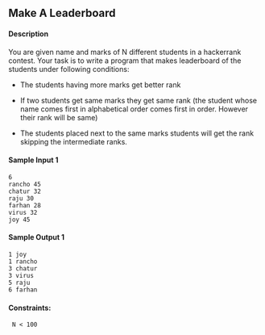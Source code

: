 ## **Make A Leaderboard**

#### Description

You are given name and marks of N different students in a hackerrank contest. Your task is to write a program that makes leaderboard of the students under following conditions:

- The students having more marks get better rank
  
- If two students get same marks they get same rank (the student whose name comes first in alphabetical order comes first in order. However their rank will be same)
  
- The students placed next to the same marks students will get the rank skipping the intermediate ranks.

#### Sample Input 1
```
6
rancho 45
chatur 32
raju 30
farhan 28 
virus 32
joy 45
```

#### Sample Output 1
```
1 joy
1 rancho
3 chatur
3 virus
5 raju
6 farhan
```

#### Constraints:
` N < 100`